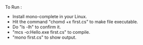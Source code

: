 To Run :
- Install mono-complete in your Linux.
- Hit the command "chomd +x first.cs" to make file executable.
- Do "ls -lh" to confirm it.
- "mcs -o:Hello.exe first.cs" to compile.
- "mono first.cs" to show output.
